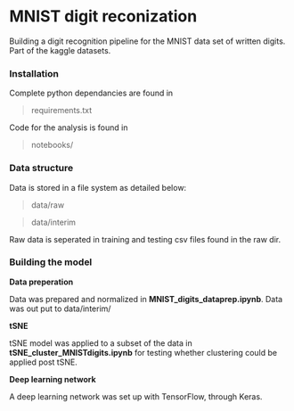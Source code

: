 # MNIST digit reconization
Building a digit recognition pipeline for the MNIST data set of written digits. Part of the kaggle datasets.

### Installation

Complete python dependancies are found in
> requirements.txt

Code for the analysis is found in
> notebooks/


### Data structure
Data is stored in a file system as detailed below:

> data/raw

> data/interim

Raw data is seperated in training and testing csv files found in the raw dir.

### Building the model
**Data preperation**

Data was prepared and normalized in **MNIST_digits_dataprep.ipynb**. Data was out put to data/interim/

**tSNE**

tSNE model was applied to a subset of the data in **tSNE_cluster_MNISTdigits.ipynb** for testing whether clustering could be applied post tSNE.

**Deep learning network**

A deep learning network was set up with TensorFlow, through Keras.
